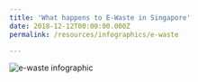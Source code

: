 ```yaml
---
title: 'What happens to E-Waste in Singapore'
date: 2018-12-12T00:00:00.000Z
permalink: /resources/infographics/e-waste

---
```



![e-waste infographic](/images/ewaste-infographics.jpg)
